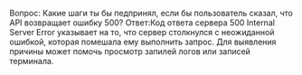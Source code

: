 Вопрос: Какие шаги ты бы педпринял, если бы пользователь сказал, что  API возвращает ошибку 500?
Ответ:Код ответа сервера 500 Internal Server Error указывает на то, что сервер столкнулся с неожиданной ошибкой, которая помешала ему выполнить запрос.
Для выявления причины может помочь просмотр запилей логов или записей терминала.

